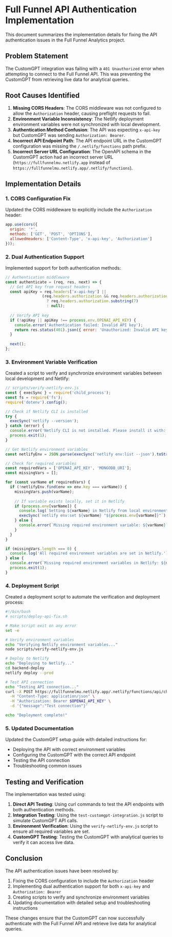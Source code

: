 # Full Funnel API Authentication Implementation

This document summarizes the implementation details for fixing the API authentication issues in the Full Funnel Analytics project.

## Problem Statement

The CustomGPT integration was failing with a `401 Unauthorized` error when attempting to connect to the Full Funnel API. This was preventing the CustomGPT from retrieving live data for analytical queries.

## Root Causes Identified

1. **Missing CORS Headers**: The CORS middleware was not configured to allow the `Authorization` header, causing preflight requests to fail.
2. **Environment Variable Inconsistency**: The Netlify deployment environment variables were not synchronized with local development.
3. **Authentication Method Confusion**: The API was expecting `x-api-key` but CustomGPT was sending `Authorization: Bearer`.
4. **Incorrect API Endpoint Path**: The API endpoint URL in the CustomGPT configuration was missing the `/.netlify/functions` path prefix.
5. **Incorrect Server URL Configuration**: The OpenAPI schema in the CustomGPT action had an incorrect server URL (`https://fullfunnelmu.netlify.app` instead of `https://fullfunnelmu.netlify.app/.netlify/functions`).

## Implementation Details

### 1. CORS Configuration Fix

Updated the CORS middleware to explicitly include the `Authorization` header:

```javascript
app.use(cors({
  origin: '*',
  methods: ['GET', 'POST', 'OPTIONS'],
  allowedHeaders: ['Content-Type', 'x-api-key', 'Authorization']
}));
```

### 2. Dual Authentication Support

Implemented support for both authentication methods:

```javascript
// Authentication middleware
const authenticate = (req, res, next) => {
  // Get API key from request headers
  const apiKey = req.headers['x-api-key'] || 
                (req.headers.authorization && req.headers.authorization.startsWith('Bearer ') 
                  ? req.headers.authorization.substring(7) 
                  : null);
  
  // Verify API key
  if (!apiKey || apiKey !== process.env.OPENAI_API_KEY) {
    console.error('Authentication failed: Invalid API key');
    return res.status(401).json({ error: 'Unauthorized: Invalid API key' });
  }
  
  next();
};
```

### 3. Environment Variable Verification

Created a script to verify and synchronize environment variables between local development and Netlify:

```javascript
// scripts/verify-netlify-env.js
const { execSync } = require('child_process');
const fs = require('fs');
require('dotenv').config();

// Check if Netlify CLI is installed
try {
  execSync('netlify --version');
} catch (error) {
  console.error('Netlify CLI is not installed. Please install it with: npm install -g netlify-cli');
  process.exit(1);
}

// Get Netlify environment variables
const netlifyEnv = JSON.parse(execSync('netlify env:list --json').toString());

// Check for required variables
const requiredVars = ['OPENAI_API_KEY', 'MONGODB_URI'];
const missingVars = [];

for (const varName of requiredVars) {
  if (!netlifyEnv.find(env => env.key === varName)) {
    missingVars.push(varName);
    
    // If variable exists locally, set it in Netlify
    if (process.env[varName]) {
      console.log(`Setting ${varName} in Netlify from local environment...`);
      execSync(`netlify env:set ${varName} "${process.env[varName]}"`);
    } else {
      console.error(`Missing required environment variable: ${varName}`);
    }
  }
}

if (missingVars.length === 0) {
  console.log('All required environment variables are set in Netlify.');
} else {
  console.error(`Missing required environment variables in Netlify: ${missingVars.join(', ')}`);
  process.exit(1);
}
```

### 4. Deployment Script

Created a deployment script to automate the verification and deployment process:

```bash
#!/bin/bash
# scripts/deploy-api-fix.sh

# Make script exit on any error
set -e

# Verify environment variables
echo "Verifying Netlify environment variables..."
node scripts/verify-netlify-env.js

# Deploy to Netlify
echo "Deploying to Netlify..."
cd backend-deploy
netlify deploy --prod

# Test API connection
echo "Testing API connection..."
curl -X POST https://fullfunnelmu.netlify.app/.netlify/functions/api/chat/query \
  -H "Content-Type: application/json" \
  -H "Authorization: Bearer $OPENAI_API_KEY" \
  -d '{"message":"Test connection"}'

echo "Deployment complete!"
```

### 5. Updated Documentation

Updated the CustomGPT setup guide with detailed instructions for:
- Deploying the API with correct environment variables
- Configuring the CustomGPT with the correct API endpoint
- Testing the API connection
- Troubleshooting common issues

## Testing and Verification

The implementation was tested using:

1. **Direct API Testing**: Using curl commands to test the API endpoints with both authentication methods.
2. **Integration Testing**: Using the `test-customgpt-integration.js` script to simulate CustomGPT API calls.
3. **Environment Verification**: Using the `verify-netlify-env.js` script to ensure all required variables are set.
4. **CustomGPT Testing**: Testing the CustomGPT with analytical queries to verify it can access live data.

## Conclusion

The API authentication issues have been resolved by:

1. Fixing the CORS configuration to include the `Authorization` header
2. Implementing dual authentication support for both `x-api-key` and `Authorization: Bearer`
3. Creating scripts to verify and synchronize environment variables
4. Updating documentation with detailed setup and troubleshooting instructions

These changes ensure that the CustomGPT can now successfully authenticate with the Full Funnel API and retrieve live data for analytical queries.
